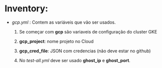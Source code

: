 # Inventory:

* *gcp.yml* : Contem as variáveis que vão ser usados.

    1) Se começar com **gcp** são variaveis de configuração do cluster GKE

    2) **gcp_project**: nome projeto no Cloud

    3) **gcp_cred_file**: JSON com credencias (não deve estar no github)

    4) No *test-all.yml* deve ser usado **ghost_ip** e **ghost_port**.